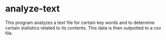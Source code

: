 # analyze-text
This program analyzes a text file for certain key words and to determine certain statistics related to its contents. This data is then outputted to a csv file.
